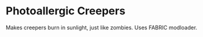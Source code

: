 # Photoallergic Creepers
Makes creepers burn in sunlight, just like zombies.
Uses FABRIC modloader.
